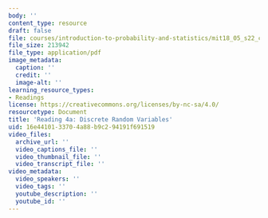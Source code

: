 ```yaml
---
body: ''
content_type: resource
draft: false
file: courses/introduction-to-probability-and-statistics/mit18_05_s22_class04-prep-a.pdf
file_size: 213942
file_type: application/pdf
image_metadata:
  caption: ''
  credit: ''
  image-alt: ''
learning_resource_types:
- Readings
license: https://creativecommons.org/licenses/by-nc-sa/4.0/
resourcetype: Document
title: 'Reading 4a: Discrete Random Variables'
uid: 16e44101-3370-4a88-b9c2-94191f691519
video_files:
  archive_url: ''
  video_captions_file: ''
  video_thumbnail_file: ''
  video_transcript_file: ''
video_metadata:
  video_speakers: ''
  video_tags: ''
  youtube_description: ''
  youtube_id: ''
---
```

